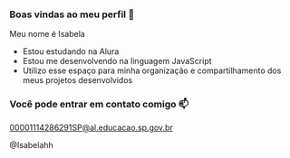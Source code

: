 ### Boas vindas ao meu perfil 💙

Meu nome é Isabela

- Estou estudando na Alura
- Estou me desenvolvendo na linguagem JavaScript
- Utilizo esse espaço para minha organização e compartilhamento dos meus projetos desenvolvidos

### Você pode entrar em contato comigo 📫

00001114286291SP@al.educacao.sp.gov.br

@Isabelahh


